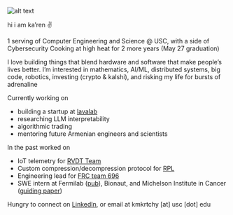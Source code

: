 ![alt text]([http://url/to/img.png](https://media.istockphoto.com/id/856585242/photo/view-over-the-city-of-yerevan-capital-of-armenia-with-the-two-peaks-of-the-mount-ararat-in-the.jpg?s=612x612&w=0&k=20&c=4mt4Gw7gTB_-nDVt30JlCei8YKNcmyfT5dqKmvoYpyE=))


hi i am ka’ren ✌️

1 serving of Computer Engineering and Science @ USC, with a side of Cybersecurity 
Cooking at high heat for 2 more years (May 27 graduation) 

I love building things that blend hardware and software that make people’s lives better.
I’m interested in mathematics, AI/ML, distributed systems, big code, robotics, investing (crypto & kalshi), and risking my life for bursts of adrenaline 

Currently working on

- building a startup at [lavalab](https://usclavalab.org/)
- researching LLM interpretability
- algorithmic trading
- mentoring future Armenian engineers and scientists

In the past worked on

- IoT telemetry for [RVDT Team](https://www.uscrvdt.com/)
- Custom compression/decompression protocol for [RPL](https://www.uscrpl.com/)
- Engineering lead for [FRC team 696](https://www.instagram.com/reel/CuqcfmYx5_c/?utm_source=ig_web_copy_link&igsh=MzRlODBiNWFlZA==)
- SWE intern at Fermilab ([pub](https://inspirehep.net/literature/2824641)), Bionaut, and Michelson Institute in Cancer ([guiding paper](https://www.nature.com/articles/s41598-025-20514-8#author-information))

Hungry to connect on [LinkedIn](https://www.linkedin.com/in/karenmkr), or email at kmkrtchy [at] usc [dot] edu
